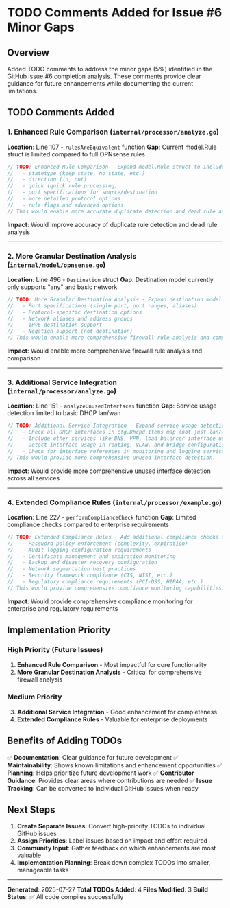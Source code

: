 # TODO Comments Added for Issue #6 Minor Gaps

## Overview

Added TODO comments to address the minor gaps (5%) identified in the GitHub issue #6 completion analysis. These comments provide clear guidance for future enhancements while documenting the current limitations.

## TODO Comments Added

### 1. Enhanced Rule Comparison (`internal/processor/analyze.go`)

**Location**: Line 107 - `rulesAreEquivalent` function
**Gap**: Current model.Rule struct is limited compared to full OPNsense rules

```go
// TODO: Enhanced Rule Comparison - Expand model.Rule struct to include:
//   - statetype (keep state, no state, etc.)
//   - direction (in, out)
//   - quick (quick rule processing)
//   - port specifications for source/destination
//   - more detailed protocol options
//   - rule flags and advanced options
// This would enable more accurate duplicate detection and dead rule analysis.
```

**Impact**: Would improve accuracy of duplicate rule detection and dead rule analysis

---

### 2. More Granular Destination Analysis (`internal/model/opnsense.go`)

**Location**: Line 496 - `Destination` struct
**Gap**: Destination model currently only supports "any" and basic network

```go
// TODO: More Granular Destination Analysis - Expand destination model to include:
//   - Port specifications (single port, port ranges, aliases)
//   - Protocol-specific destination options
//   - Network aliases and address groups
//   - IPv6 destination support
//   - Negation support (not destination)
// This would enable more comprehensive firewall rule analysis and comparison.
```

**Impact**: Would enable more comprehensive firewall rule analysis and comparison

---

### 3. Additional Service Integration (`internal/processor/analyze.go`)

**Location**: Line 151 - `analyzeUnusedInterfaces` function
**Gap**: Service usage detection limited to basic DHCP lan/wan

```go
// TODO: Additional Service Integration - Expand service usage detection to:
//   - Check all DHCP interfaces in cfg.Dhcpd.Items map (not just lan/wan)
//   - Include other services like DNS, VPN, load balancer interface usage
//   - Detect interface usage in routing, VLAN, and bridge configurations
//   - Check for interface references in monitoring and logging services
// This would provide more comprehensive unused interface detection.
```

**Impact**: Would provide more comprehensive unused interface detection across all services

---

### 4. Extended Compliance Rules (`internal/processor/example.go`)

**Location**: Line 227 - `performComplianceCheck` function
**Gap**: Limited compliance checks compared to enterprise requirements

```go
// TODO: Extended Compliance Rules - Add additional compliance checks for:
//   - Password policy enforcement (complexity, expiration)
//   - Audit logging configuration requirements
//   - Certificate management and expiration monitoring
//   - Backup and disaster recovery configuration
//   - Network segmentation best practices
//   - Security framework compliance (CIS, NIST, etc.)
//   - Regulatory compliance requirements (PCI-DSS, HIPAA, etc.)
// This would provide comprehensive compliance monitoring capabilities.
```

**Impact**: Would provide comprehensive compliance monitoring for enterprise and regulatory requirements

## Implementation Priority

### High Priority (Future Issues)

1. **Enhanced Rule Comparison** - Most impactful for core functionality
2. **More Granular Destination Analysis** - Critical for comprehensive firewall analysis

### Medium Priority

3. **Additional Service Integration** - Good enhancement for completeness
4. **Extended Compliance Rules** - Valuable for enterprise deployments

## Benefits of Adding TODOs

✅ **Documentation**: Clear guidance for future development
✅ **Maintainability**: Shows known limitations and enhancement opportunities
✅ **Planning**: Helps prioritize future development work
✅ **Contributor Guidance**: Provides clear areas where contributions are needed
✅ **Issue Tracking**: Can be converted to individual GitHub issues when ready

## Next Steps

1. **Create Separate Issues**: Convert high-priority TODOs to individual GitHub issues
2. **Assign Priorities**: Label issues based on impact and effort required
3. **Community Input**: Gather feedback on which enhancements are most valuable
4. **Implementation Planning**: Break down complex TODOs into smaller, manageable tasks

---

**Generated**: 2025-07-27
**Total TODOs Added**: 4
**Files Modified**: 3
**Build Status**: ✅ All code compiles successfully
